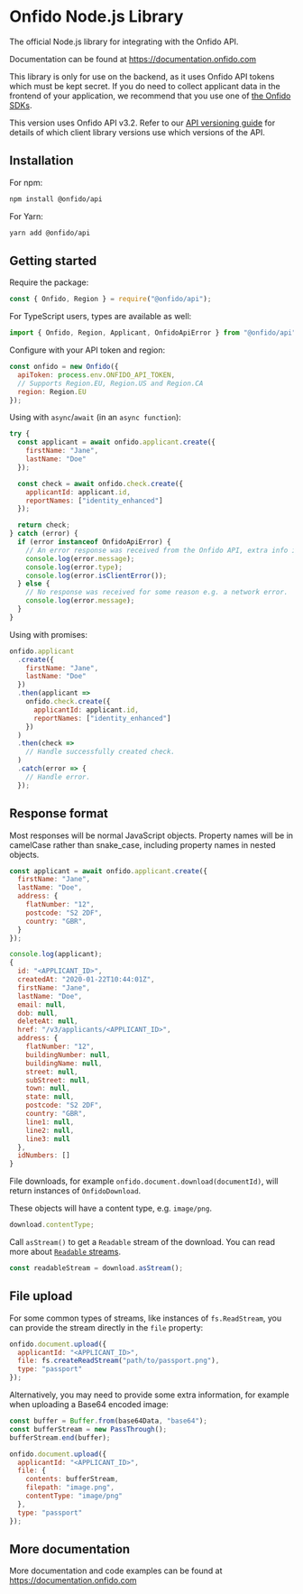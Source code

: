 # Onfido Node.js Library

The official Node.js library for integrating with the Onfido API.

Documentation can be found at <https://documentation.onfido.com>

This library is only for use on the backend, as it uses Onfido API tokens which must be kept secret. If you do need to collect applicant data in the frontend of your application, we recommend that you use one of [the Onfido SDKs](https://developers.onfido.com/sdks/).

This version uses Onfido API v3.2. Refer to our [API versioning guide](https://developers.onfido.com/guide/api-versioning-policy#client-libraries) for details of which client library versions use which versions of the API.

## Installation

For npm:

```sh
npm install @onfido/api
```

For Yarn:

```sh
yarn add @onfido/api
```

## Getting started

Require the package:

```js
const { Onfido, Region } = require("@onfido/api");
```

For TypeScript users, types are available as well:

```ts
import { Onfido, Region, Applicant, OnfidoApiError } from "@onfido/api";
```

Configure with your API token and region:

```js
const onfido = new Onfido({
  apiToken: process.env.ONFIDO_API_TOKEN,
  // Supports Region.EU, Region.US and Region.CA
  region: Region.EU
});
```

Using with `async`/`await` (in an `async function`):

```js
try {
  const applicant = await onfido.applicant.create({
    firstName: "Jane",
    lastName: "Doe"
  });

  const check = await onfido.check.create({
    applicantId: applicant.id,
    reportNames: ["identity_enhanced"]
  });

  return check;
} catch (error) {
  if (error instanceof OnfidoApiError) {
    // An error response was received from the Onfido API, extra info is available.
    console.log(error.message);
    console.log(error.type);
    console.log(error.isClientError());
  } else {
    // No response was received for some reason e.g. a network error.
    console.log(error.message);
  }
}
```

Using with promises:

```js
onfido.applicant
  .create({
    firstName: "Jane",
    lastName: "Doe"
  })
  .then(applicant =>
    onfido.check.create({
      applicantId: applicant.id,
      reportNames: ["identity_enhanced"]
    })
  )
  .then(check =>
    // Handle successfully created check.
  )
  .catch(error => {
    // Handle error.
  });
```

## Response format

Most responses will be normal JavaScript objects. Property names will be in camelCase rather than snake_case, including property names in nested objects.

```js
const applicant = await onfido.applicant.create({
  firstName: "Jane",
  lastName: "Doe",
  address: {
    flatNumber: "12",
    postcode: "S2 2DF",
    country: "GBR",
  }
});

console.log(applicant);
{
  id: "<APPLICANT_ID>",
  createdAt: "2020-01-22T10:44:01Z",
  firstName: "Jane",
  lastName: "Doe",
  email: null,
  dob: null,
  deleteAt: null,
  href: "/v3/applicants/<APPLICANT_ID>",
  address: {
    flatNumber: "12",
    buildingNumber: null,
    buildingName: null,
    street: null,
    subStreet: null,
    town: null,
    state: null,
    postcode: "S2 2DF",
    country: "GBR",
    line1: null,
    line2: null,
    line3: null
  },
  idNumbers: []
}
```

File downloads, for example `onfido.document.download(documentId)`, will return instances of `OnfidoDownload`.

These objects will have a content type, e.g. `image/png`.

```js
download.contentType;
```

Call `asStream()` to get a `Readable` stream of the download. You can read more about [`Readable` streams](https://nodejs.org/api/stream.html#stream_readable_streams).

```js
const readableStream = download.asStream();
```

## File upload

For some common types of streams, like instances of `fs.ReadStream`, you can provide the stream directly in the `file` property:

```js
onfido.document.upload({
  applicantId: "<APPLICANT_ID>",
  file: fs.createReadStream("path/to/passport.png"),
  type: "passport"
});
```

Alternatively, you may need to provide some extra information, for example when uploading a Base64 encoded image:

```js
const buffer = Buffer.from(base64Data, "base64");
const bufferStream = new PassThrough();
bufferStream.end(buffer);

onfido.document.upload({
  applicantId: "<APPLICANT_ID>",
  file: {
    contents: bufferStream,
    filepath: "image.png",
    contentType: "image/png"
  },
  type: "passport"
});
```

## More documentation

More documentation and code examples can be found at <https://documentation.onfido.com>
